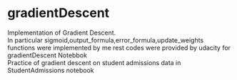 # gradientDescent
Implementation of Gradient Descent.<br/>
In particular sigmoid,output_formula,error_formula,update_weights functions were implemented by me rest codes were provided by udacity for gradientDescent Notebbok<br/>
Practice of gradient descent on student admissions data in StudentAdmissions notebook
